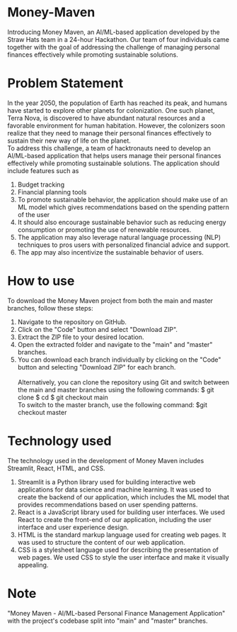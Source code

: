 # Money-Maven
Introducing Money Maven, an Al/ML-based application developed by the Straw Hats team in a 24-hour Hackathon. Our team of four individuals came together with the goal of addressing the challenge of managing personal finances effectively while promoting sustainable solutions. 

# Problem Statement
In the year 2050, the population of Earth has reached its peak, and humans have
started to explore other planets for colonization. One such planet, Terra Nova, is
discovered to have abundant natural resources and a favorable environment for
human habitation. However, the colonizers soon realize that they need to manage
their personal finances effectively to sustain their new way of life on the planet.</br>
To address this challenge, a team of hacktronauts need to develop an Al/ML-based
application that helps users manage their personal finances effectively while
promoting sustainable solutions. The application should include features such as </br>
1. Budget tracking
2. Financial planning tools
3. To promote sustainable behavior, the application should make use of an ML
model which gives recommendations based on the spending pattern of the user
4. It should also encourage sustainable behavior such as reducing energy consumption or
promoting the use of renewable resources.
5. The application may also leverage natural language processing (NLP) techniques to
pros users with personalized financial advice and support. 
6. The app may also incentivize the sustainable behavior of users.

# How to use
To download the Money Maven project from both the main and master branches, follow these steps:

1. Navigate to the repository on GitHub.
2. Click on the "Code" button and select "Download ZIP".
3. Extract the ZIP file to your desired location.
4. Open the extracted folder and navigate to the "main" and "master" branches.
5. You can download each branch individually by clicking on the "Code" button and selecting "Download ZIP" for each branch.</br></br>
Alternatively, you can clone the repository using Git and switch between the main and master branches using the following commands:
$ git clone <repository URL>
$ cd <repository name>
$ git checkout main </br>
To switch to the master branch, use the following command:
$git checkout master

# Technology used
The technology used in the development of Money Maven includes Streamlit, React, HTML, and CSS.
1. Streamlit is a Python library used for building interactive web applications for data science and machine learning. It was used to create the backend of our application, which includes the ML model that provides recommendations based on user spending patterns.
2. React is a JavaScript library used for building user interfaces. We used React to create the front-end of our application, including the user interface and user experience design.
3. HTML is the standard markup language used for creating web pages. It was used to structure the content of our web application.
4. CSS is a stylesheet language used for describing the presentation of web pages. We used CSS to style the user interface and make it visually appealing.

# Note
"Money Maven - Al/ML-based Personal Finance Management Application" with the project's codebase split into "main" and "master" branches.
